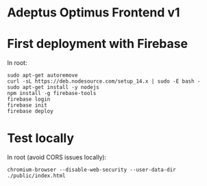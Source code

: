 # Adeptus Optimus Frontend v1

# First deployment with Firebase
In root:

```
sudo apt-get autoremove 
curl -sL https://deb.nodesource.com/setup_14.x | sudo -E bash - 
sudo apt-get install -y nodejs
npm install -g firebase-tools
firebase login
firebase init
firebase deploy
```

# Test locally
In root (avoid CORS issues locally):

`chromium-browser --disable-web-security --user-data-dir ./public/index.html`
